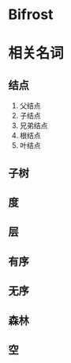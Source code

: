 # Bifrost

# 相关名词

## 结点
1. 父结点
2. 子结点
3. 兄弟结点
4. 根结点
5. 叶结点
## 子树
## 度
## 层
## 有序
## 无序
## 森林
## 空
